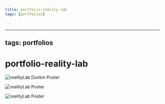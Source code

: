 ```yaml
---
title: portfolio-reality-lab
tags: [portfolios]

---
```


---
tags: portfolios
---

# portfolio-reality-lab

![realityLab Dunkin Poster](https://files.slack.com/files-pri/T0HTW3H0V-F01L9RHNSQ5/realitylab-dunkin.jpg?pub_secret=b8cf3ff5e9)

![realityLab Poster](https://files.slack.com/files-pri/T0HTW3H0V-FP4LXAVE2/ceci-motivational-bridge.png?pub_secret=5559004459)

![realityLab Poster]()